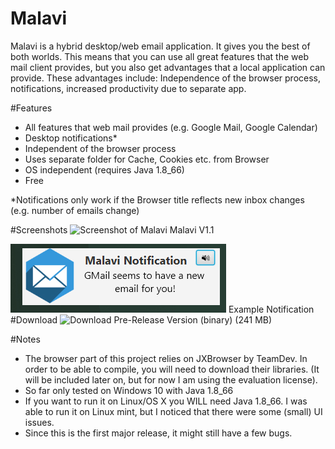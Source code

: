 # Malavi
Malavi is a hybrid desktop/web email application. It gives you the best of both worlds. This means that you can use all great features that the web mail client provides, but you also get advantages that a local application can provide. These advantages include: Independence of the browser process, notifications, increased productivity due to separate app.

#Features
- All features that web mail provides (e.g. Google Mail, Google Calendar)
- Desktop notifications*
- Independent of the browser process
- Uses separate folder for Cache, Cookies etc. from Browser
- OS independent (requires Java 1.8_66)
- Free

*Notifications only work if the Browser title reflects new inbox changes (e.g. number of emails change)

#Screenshots
![Screenshot of Malavi](screenshot.jpg?raw=true "Screenshot of 
Malavi")
Malavi V1.1

![Screenshot of Malavi Notification](notification_screenshot.jpg?raw=true "Screenshot of Notification")
Example Notification
#Download
![Download Pre-Release Version (binary) (241 MB)](https://github.com/intdel/Malavi/releases/tag/V1.0)


#Notes
 - The browser part of this project relies on JXBrowser by TeamDev. In 
order to be able to compile, you will need to download their libraries. 
(It will be included later on, but for now I am using the evaluation 
license).
 - So far only tested on Windows 10 with Java 1.8_66
 - If you want to run it on Linux/OS X you WILL need Java 1.8_66. I was able to run it on Linux mint, but I noticed that there were some (small) UI issues.
 - Since this is the first major release, it might still have a few bugs.
